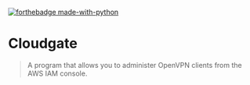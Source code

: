 [![forthebadge made-with-python](http://ForTheBadge.com/images/badges/made-with-python.svg)](https://www.python.org/)

# Cloudgate
> A program that allows you to administer OpenVPN clients from the AWS IAM console. 
